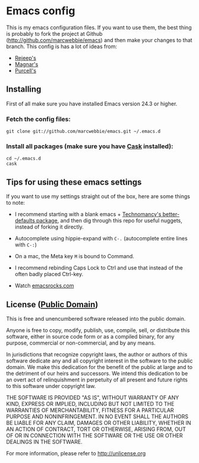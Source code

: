 # Emacs config

This is my emacs configuration files. If you want to use them, the
best thing is probably to fork the project at Github
(<http://github.com/marcwebbie/emacs>) and then make your changes to that
branch. This config is has a lot of ideas from:

* [Rejeep's](https://github.com/rejeep/emacs)
* [Magnar's](https://github.com/magnars/.emacs.d)
* [Purcell's](https://github.com/purcell/emacs.d)

## Installing

First of all make sure you have installed Emacs version 24.3 or higher.

### Fetch the config files:

    git clone git://github.com/marcwebbie/emacs.git ~/.emacs.d

### Install all packages (make sure you have [Cask](https://github.com/cask/cask) installed):

    cd ~/.emacs.d
    cask

## Tips for using these emacs settings

If you want to use my settings straight out of the box, here are some things to note:

 * I recommend starting with a blank emacs +
   [Technomancy's better-defaults package](https://github.com/technomancy/better-defaults),
   and then dig through this repo for useful nuggets, instead of forking it directly.

 * Autocomplete using hippie-expand with `C-.` (autocomplete entire lines with `C-:`)

 * On a mac, the Meta key `M` is bound to Command.

 * I recommend rebinding Caps Lock to Ctrl and use that instead of the often badly placed Ctrl-key.

 * Watch [emacsrocks.com](http://emacsrocks.com)


## License ([Public Domain](http://choosealicense.com/licenses/unlicense/))

This is free and unencumbered software released into the public domain.

Anyone is free to copy, modify, publish, use, compile, sell, or
distribute this software, either in source code form or as a compiled
binary, for any purpose, commercial or non-commercial, and by any
means.

In jurisdictions that recognize copyright laws, the author or authors
of this software dedicate any and all copyright interest in the
software to the public domain. We make this dedication for the benefit
of the public at large and to the detriment of our heirs and
successors. We intend this dedication to be an overt act of
relinquishment in perpetuity of all present and future rights to this
software under copyright law.

THE SOFTWARE IS PROVIDED "AS IS", WITHOUT WARRANTY OF ANY KIND,
EXPRESS OR IMPLIED, INCLUDING BUT NOT LIMITED TO THE WARRANTIES OF
MERCHANTABILITY, FITNESS FOR A PARTICULAR PURPOSE AND NONINFRINGEMENT.
IN NO EVENT SHALL THE AUTHORS BE LIABLE FOR ANY CLAIM, DAMAGES OR
OTHER LIABILITY, WHETHER IN AN ACTION OF CONTRACT, TORT OR OTHERWISE,
ARISING FROM, OUT OF OR IN CONNECTION WITH THE SOFTWARE OR THE USE OR
OTHER DEALINGS IN THE SOFTWARE.

For more information, please refer to <http://unlicense.org>
